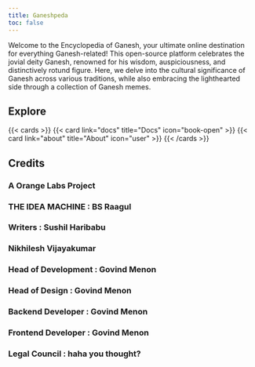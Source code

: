 ```yaml
---
title: Ganeshpeda
toc: false
---
```


Welcome to the Encyclopedia of Ganesh, your ultimate online destination for everything Ganesh-related! This open-source platform celebrates the jovial deity Ganesh, renowned for his wisdom, auspiciousness, and distinctively rotund figure. Here, we delve into the cultural significance of Ganesh across various traditions, while also embracing the lighthearted side through a collection of Ganesh memes.

## Explore

{{< cards >}}
  {{< card link="docs" title="Docs" icon="book-open" >}}
  {{< card link="about" title="About" icon="user" >}}
{{< /cards >}}

## Credits

###          A Orange Labs Project 
### 
###   THE IDEA MACHINE  : BS Raagul
###             Writers : Sushil Haribabu
###                       Nikhilesh Vijayakumar
### Head of Development : Govind Menon
###      Head of Design : Govind Menon
###   Backend Developer : Govind Menon
###  Frontend Developer : Govind Menon
###       Legal Council : haha you thought?
                     
